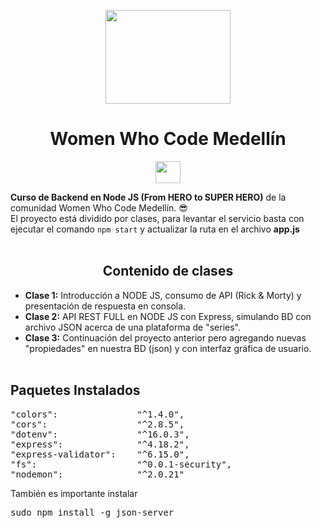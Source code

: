 <p align="center">
    <img src="https://scontent-bog1-1.xx.fbcdn.net/v/t1.6435-9/31793520_1814258062212959_3177039857776066560_n.jpg?_nc_cat=108&ccb=1-7&_nc_sid=09cbfe&_nc_eui2=AeF-oA48lJTjtsfQPSe3wkZnB6xKoG9LXWQHrEqgb0tdZFTPFEgyXYuw6wBpIfym8PtuWjzwoQrFV93dKuP81uqd&_nc_ohc=_IRGo7rGuAMAX9Q4VLf&_nc_ht=scontent-bog1-1.xx&oh=00_AfAwxDHNrm6P4s6YS77m6NsDk7dov8t6UhGuD4zpQ8-6XA&oe=64340B3D" width="200" height="150">
</p>

<h1 align=center>Women Who Code Medellín</h1>
<p align="center">
    <img src="https://cdn.icon-icons.com/icons2/2107/PNG/512/file_type_node_icon_130301.png" width="40" height="35">
</p>
<b>Curso de Backend en Node JS (From HERO to SUPER HERO)</b> de la comunidad Women Who Code Medellín. 😎<br>
El proyecto está dividido por clases, para levantar el servicio basta con ejecutar el comando <code>npm start</code> y actualizar la ruta en el archivo <b>app.js</b><br><br>
<h2 align="center">Contenido de clases</h2>

- <b>Clase 1:</b> Introducción a NODE JS, consumo de API (Rick & Morty) y presentación de respuesta en consola.
- <b>Clase 2:</b> API REST FULL en NODE JS con Express, simulando BD con archivo JSON acerca de una plataforma de "series".
- <b>Clase 3:</b> Continuación del proyecto anterior pero agregando nuevas "propiedades" en nuestra BD (json) y con interfaz gráfica de usuario.
<br><br>
<h2>Paquetes Instalados</h2>
<pre>
"colors":               "^1.4.0",
"cors":                 "^2.8.5",
"dotenv":               "^16.0.3",
"express":              "^4.18.2",
"express-validator":    "^6.15.0",
"fs":                   "^0.0.1-security",
"nodemon":              "^2.0.21"
</pre>
También es importante instalar<pre>sudo npm install -g json-server</pre>
